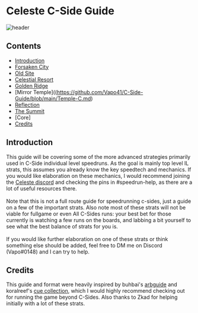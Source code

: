 # Celeste C-Side Guide
![header](https://cdn.discordapp.com/attachments/785077819771453461/1015951976430845982/csides.png)
## Contents
- [Introduction](#introduction)
- [Forsaken City](https://github.com/Vapo41/C-Side-Guide/blob/main/City-C.md)
- [Old Site](https://github.com/Vapo41/C-Side-Guide/blob/main/Site-C.md)
- [Celestial Resort](https://github.com/Vapo41/C-Side-Guide/blob/main/Resort-C.md)
- [Golden Ridge](https://github.com/Vapo41/C-Side-Guide/blob/main/Ridge-C.md)
- [Mirror Temple]((https://github.com/Vapo41/C-Side-Guide/blob/main/Temple-C.md)
- [Reflection](https://github.com/Vapo41/C-Side-Guide/blob/main/Reflection-C.md)
- [The Summit](https://github.com/Vapo41/C-Side-Guide/blob/main/Summit-C.md)
- [Core]
- [Credits](#credits)

## Introduction
This guide will be covering some of the more advanced strategies primarily used in C-Side individual level speedruns. As the goal is mainly top level IL strats, this assumes you already know the key speedtech and mechanics. If you would like elaboration on these mechanics, I would recommend joining the [Celeste discord](https://discord.com/invite/celeste) and checking the pins in #speedrun-help, as there are a lot of useful resources there.
\
\
Note that this is not a full route guide for speedrunning c-sides, just a guide on a few of the important strats. Also note most of these strats will not be viable for fullgame or even All C-Sides runs: your best bet for those currently is watching a few runs on the boards, and labbing a bit yourself to see what the best balance of strats for you is.
\
\
If you would like further elaboration on one of these strats or think something else should be added, feel free to DM me on Discord (Vapo#0148) and I can try to help.

## Credits

This guide and format were heavily inspired by buhbai's [arbguide](https://github.com/buhbai/arbguide) and koralreef's [cue collection](https://github.com/koralreeef/anypercent-cuecollection), which I would highly recommend checking out for running the game beyond C-Sides. Also thanks to Zkad for helping initially with a lot of these strats.
